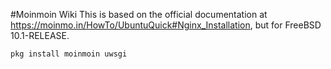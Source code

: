 #Moinmoin Wiki
This is based on the official documentation at https://moinmo.in/HowTo/UbuntuQuick#Nginx_Installation, but for FreeBSD 10.1-RELEASE.

    pkg install moinmoin uwsgi
